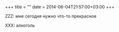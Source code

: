+++
title = ""
date = 2014-06-04T21:57:00+03:00
+++

ZZZ: мне сегодня нужно что-то прекрасное


XXX: алкоголь


